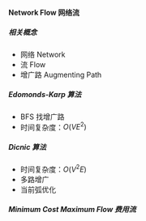 #### Network Flow 网络流

##### 相关概念

- 网络 Network
- 流 Flow
- 增广路 Augmenting Path

##### Edomonds-Karp 算法

- BFS 找增广路
- 时间复杂度：$O(VE^2)$

##### Dicnic 算法

- 时间复杂度：$O(V^2E)$
- 多路增广
- 当前弧优化

##### Minimum Cost Maximum Flow 费用流